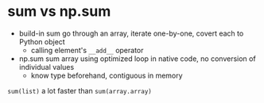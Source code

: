 # sum vs np.sum
- build-in sum go through an array, iterate one-by-one, covert each to Python object
  - calling element's `__add__` operator 
- np.sum sum array using optimized loop in native code, no conversion of individual values
  - know type beforehand, contiguous in memory

`sum(list)` a lot faster than `sum(array.array)`








